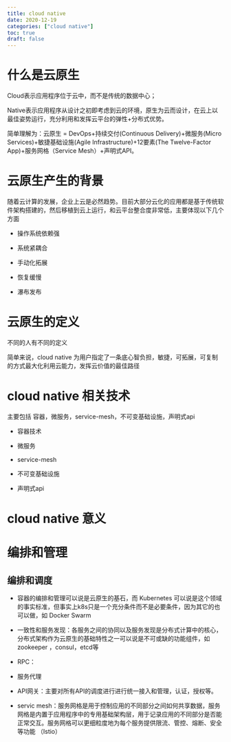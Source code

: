 ```yaml
---
title: cloud native
date: 2020-12-19
categories: ["cloud native"]
toc: true
draft: false
---
```



# 什么是云原生

Cloud表示应用程序位于云中，而不是传统的数据中心；

Native表示应用程序从设计之初即考虑到云的环境，原生为云而设计，在云上以最佳姿势运行，充分利用和发挥云平台的弹性+分布式优势。

简单理解为：云原生 = DevOps+持续交付(Continuous Delivery)+微服务(Micro Services)+敏捷基础设施(Agile Infrastructure)+12要素(The Twelve-Factor App)+服务网格（Service Mesh）+声明式API。

# 云原生产生的背景

随着云计算的发展，企业上云是必然趋势。目前大部分云化的应用都是基于传统软件架构搭建的，然后移植到云上运行，和云平台整合度非常低，主要体现以下几个方面

+ 操作系统依赖强

+ 系统紧耦合

+ 手动化拓展

+ 恢复缓慢

+ 瀑布发布

# 云原生的定义

不同的人有不同的定义

简单来说，cloud native 为用户指定了一条底心智负担，敏捷，可拓展，可复制的方式最大化利用云能力，发挥云价值的最佳路径


# cloud native 相关技术

主要包括 容器，微服务，service-mesh，不可变基础设施，声明式api

+ 容器技术

+ 微服务

+ service-mesh

+ 不可变基础设施

+ 声明式api


# cloud native 意义





# 编排和管理

## 编排和调度

+ 容器的编排和管理可以说是云原生的基石，而 Kubernetes 可以说是这个领域的事实标准，但事实上k8s只是一个充分条件而不是必要条件，因为其它的也可以做，如 Docker Swarm

+ 一致性和服务发现：各服务之间的协同以及服务发现是分布式计算中的核心，分布式架构作为云原生的基础特性之一可以说是不可或缺的功能组件，如 zookeeper ，consul，etcd等

+ RPC：

+ 服务代理

+ API网关：主要对所有API的调度进行进行统一接入和管理，认证，授权等。

+ servic mesh：服务网格是用于控制应用的不同部分之间如何共享数据，服务网格是内置于应用程序中的专用基础架构层，用于记录应用的不同部分是否能正常交互。服务网格可以更细粒度地为每个服务提供限流、管控、熔断、安全等功能 （Istio）

